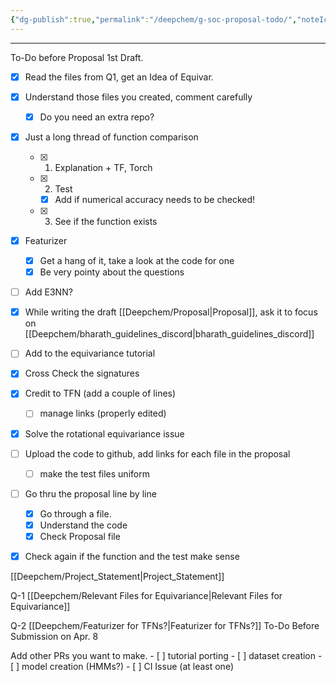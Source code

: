 ```yaml
---
{"dg-publish":true,"permalink":"/deepchem/g-soc-proposal-todo/","noteIcon":""}
---
```


---
To-Do before Proposal 1st Draft. 

- [x] Read the files from Q1, get an Idea of Equivar. 
- [x] Understand those files you created, comment carefully
	- [x] Do you need an extra repo? 
- [x] Just a long thread of function comparison 
	- [x] 1. Explanation + TF, Torch 
	- [x] 2. Test 
		- [x] Add if numerical accuracy needs to be checked!
	- [x] 3. See if the function exists
- [x] Featurizer
	- [x] Get a hang of it, take a look at the code for one
	- [x] Be very pointy about the questions
- [ ] Add E3NN? 
- [x] While writing the draft [[Deepchem/Proposal\|Proposal]], ask it to focus on [[Deepchem/bharath_guidelines_discord\|bharath_guidelines_discord]]
- [ ] Add to the equivariance tutorial 

- [x] Cross Check the signatures
- [x] Credit to TFN (add a couple of lines)
	- [ ] manage links (properly edited)
- [x] Solve the rotational equivariance issue
- [ ]  Upload the code to github, add links for each file in the proposal 
	- [ ] make the test files uniform 
- [ ] Go thru the proposal line by line
	- [x] Go through a file. 
	- [x] Understand the code
	- [x] Check Proposal file
- [x] Check again if the function and the test make sense



[[Deepchem/Project_Statement\|Project_Statement]]


Q-1 [[Deepchem/Relevant Files for Equivariance\|Relevant Files for Equivariance]]

Q-2 [[Deepchem/Featurizer for TFNs?\|Featurizer for TFNs?]]
To-Do Before Submission on Apr. 8


Add other PRs you want to make. 
	- [ ] tutorial porting
	- [ ] dataset creation
	- [ ] model creation (HMMs?)
	- [ ] CI Issue (at least one)


